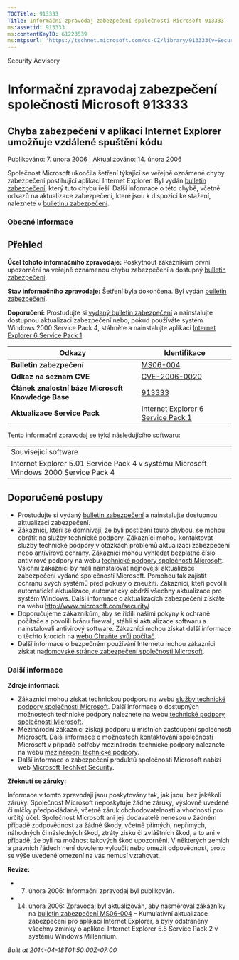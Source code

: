 ```yaml
---
TOCTitle: 913333
Title: Informační zpravodaj zabezpečení společnosti Microsoft 913333
ms:assetid: 913333
ms:contentKeyID: 61223539
ms:mtpsurl: 'https://technet.microsoft.com/cs-CZ/library/913333(v=Security.10)'
---
```


Security Advisory

Informační zpravodaj zabezpečení společnosti Microsoft 913333
=============================================================

Chyba zabezpečení v aplikaci Internet Explorer umožňuje vzdálené spuštění kódu
------------------------------------------------------------------------------

Publikováno: 7. února 2006 | Aktualizováno: 14. února 2006

Společnost Microsoft ukončila šetření týkající se veřejně oznámené chyby zabezpečení postihující aplikaci Internet Explorer. Byl vydán [bulletin zabezpečení](http://technet.microsoft.com/security/bulletin/ms06_004), který tuto chybu řeší. Další informace o této chybě, včetně odkazů na aktualizace zabezpečení, které jsou k dispozici ke stažení, naleznete v [bulletinu zabezpečení](http://technet.microsoft.com/security/bulletin/ms06_004).

### Obecné informace

Přehled
-------


**Účel tohoto informačního zpravodaje:** Poskytnout zákazníkům první upozornění na veřejně oznámenou chybu zabezpečení a dostupný [bulletin zabezpečení](http://technet.microsoft.com/security/bulletin/ms06_004).

**Stav informačního zpravodaje:** Šetření byla dokončena. Byl vydán [bulletin zabezpečení](http://technet.microsoft.com/security/bulletin/ms06_004).

**Doporučení:** Prostudujte si [vydaný bulletin zabezpečení](http://technet.microsoft.com/security/bulletin/ms06_004) a nainstalujte dostupnou aktualizaci zabezpečení nebo, pokud používáte systém Windows 2000 Service Pack 4, stáhněte a nainstalujte aplikaci [Internet Explorer 6 Service Pack 1](http://www.microsoft.com/windows/ie/downloads/critical/ie6sp1/default.mspx).

| Odkazy                                             | Identifikace                                                                                                     |
|----------------------------------------------------|------------------------------------------------------------------------------------------------------------------|
| **Bulletin zabezpečení**                           | [MS06-004](http://technet.microsoft.com/security/bulletin/ms06_004)                                              |
| **Odkaz na seznam CVE**                            | [CVE-2006-0020](http://www.cve.mitre.org/cgi-bin/cvename.cgi?name=cve-2006-0020)                                 |
| **Článek znalostní báze Microsoft Knowledge Base** | [913333](http://support.microsoft.com/kb/913333)                                                                 |
| **Aktualizace Service Pack**                       | [Internet Explorer 6 Service Pack 1](http://www.microsoft.com/windows/ie/downloads/critical/ie6sp1/default.mspx) |

Tento informační zpravodaj se týká následujícího softwaru:

|                                                                                       |
|---------------------------------------------------------------------------------------|
| Související software                                                                  |
| Internet Explorer 5.01 Service Pack 4 v systému Microsoft Windows 2000 Service Pack 4 |

Doporučené postupy
------------------


-   Prostudujte si vydaný [bulletin zabezpečení](http://technet.microsoft.com/security/bulletin/ms06_004) a nainstalujte dostupnou aktualizaci zabezpečení.
-   Zákazníci, kteří se domnívají, že byli postiženi touto chybou, se mohou obrátit na služby technické podpory. Zákazníci mohou kontaktovat služby technické podpory v otázkách problémů aktualizací zabezpečení nebo antivirové ochrany. Zákazníci mohou vyhledat bezplatné číslo antivirové podpory na webu [technické podpory společnosti Microsoft](http://support.microsoft.com/security/).
    Všichni zákazníci by měli nainstalovat nejnovější aktualizace zabezpečení vydané společností Microsoft. Pomohou tak zajistit ochranu svých systémů před pokusy o zneužití. Zákazníci, kteří povolili automatické aktualizace, automaticky obdrží všechny aktualizace pro systém Windows. Další informace o aktualizacích zabezpečení získáte na webu <http://www.microsoft.com/security/>
-   Doporučujeme zákazníkům, aby se řídili našimi pokyny k ochraně počítače a povolili bránu firewall, stáhli si aktualizace softwaru a nainstalovali antivirový software. Zákazníci mohou získat další informace o těchto krocích na [webu Chraňte svůj počítač](http://www.microsoft.com/cze/security/protect).
-   Další informace o bezpečném používání Internetu mohou zákazníci získat na[domovské stránce zabezpečení společnosti Microsoft](http://www.microsoft.com/cze/security).

### Další informace

**Zdroje informací:**

-   Zákazníci mohou získat technickou podporu na webu [služby technické podpory společnosti Microsoft](http://go.microsoft.com/fwlink/?linkid=21131). Další informace o dostupných možnostech technické podpory naleznete na webu [technické podpory společnosti Microsoft](http://support.microsoft.com/).
-   Mezinárodní zákazníci získají podporu u místních zastoupení společnosti Microsoft. Další informace o možnostech kontaktování společnosti Microsoft v případě potřeby mezinárodní technické podpory naleznete na webu [mezinárodní technické podpory](http://go.microsoft.com/fwlink/?linkid=21155).
-   Další informace o zabezpečení produktů společnosti Microsoft nabízí web [Microsoft TechNet Security](http://www.microsoft.com/cze/technet/security/).

**Zřeknutí se záruky:**

Informace v tomto zpravodaji jsou poskytovány tak, jak jsou, bez jakékoli záruky. Společnost Microsoft neposkytuje žádné záruky, výslovně uvedené či mlčky předpokládané, včetně záruk obchodovatelnosti a vhodnosti pro určitý účel. Společnost Microsoft ani její dodavatelé nenesou v žádném případě zodpovědnost za žádné škody, včetně přímých, nepřímých, náhodných či následných škod, ztráty zisku či zvláštních škod, a to ani v případě, že byli na možnost takových škod upozorněni. V některých zemích a právních řádech není dovoleno vyloučit nebo omezit odpovědnost, proto se výše uvedené omezení na vás nemusí vztahovat.

**Revize:**

-   7. února 2006: Informační zpravodaj byl publikován.
-   14. února 2006: Zpravodaj byl aktualizován, aby nasměroval zákazníky na [bulletin zabezpečení MS06-004](http://technet.microsoft.com/security/bulletin/ms06_004) – Kumulativní aktualizace zabezpečení pro aplikaci Internet Explorer, a byly odstraněny všechny zmínky o aplikaci Internet Explorer 5.5 Service Pack 2 v systému Windows Millennium.

*Built at 2014-04-18T01:50:00Z-07:00*
